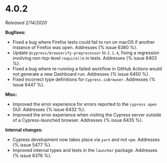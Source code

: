 # 4.0.2

*Released 2/14/2020*

**Bugfixes:**

- Fixed a bug where Firefox tests could fail to run on macOS if another instance of Firefox was open. Addresses {% issue 6380 %}.
- Update `@cypress/browserify-preprocessor` to `2.1.4`, fixing a regression involving non-top-level `require()`s in tests. Addresses {% issue 6403 %}.
- Fixed a bug where re-running a failed workflow in GitHub Actions would not generate a new Dashboard run. Addresses {% issue 6450 %}.
- Fixed incorrect type definitions for `Cypress.isBrowser`. Addresses {% issue 6447 %}.

**Misc:**

- Improved the error experience for errors reported to the `cypress open` GUI. Addresses {% issue 6432 %}.
- Improved the error experience when visiting the Cypress server outside of a Cypress-launched browser. Addresses {% issue 6435 %}.

**Internal changes:**

- Cypress development now takes place via `yarn` and not `npm`. Addresses {% issue 5477 %}.
- Improved internal types and tests in the `launcher` package. Addresses {% issue 6376 %}.
